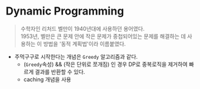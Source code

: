 
# Dynamic Programming
> 수학자인 리처드 벨만이 1940년대에 사용하던 용어였다. <br>
> 1953년, 벨만은 큰 문제 안에 작은 문제가 중첩되어있는 문제를 해결하는 데 사용하는 이 방법을 '동적 계획법'이라 이름붙였다.<br>
  
* 주먹구구로 시작한다는 개념은 `Greedy` 알고리즘과 같다.
  * (`Greedy`속성) && (작은 단위로 쪼개짐) 인 경우 DP로 중복로직을 제거하여 빠르게 결과를 반환할 수 있다.
  * caching 개념을 사용

